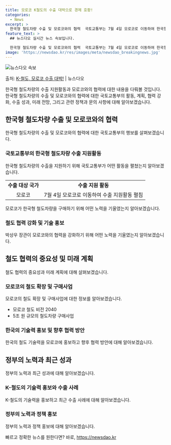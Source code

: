```yaml
---
title: 모로코 K철도의 수출 대박으로 경제 호황!
categories:
  - News
excerpt: >
  한국형 철도차량 수출 및 모로코와의 협력  국토교통부는 7월 4일 모로코로 이동하여 한국형 철도차량의 수출 …
feature_text: >
  ## 뉴스다오 실시간 뉴스 속보입니다.

  한국형 철도차량 수출 및 모로코와의 협력  국토교통부는 7월 4일 모로코로 이동하여 한국형 철도차량의 수출 …
image: 'https://newsdao.kr/res/images/meta/newsdao_breakingnews.jpg'
---
```


![뉴스다오 속보](https://newsdao.kr/res/images/meta/newsdao_breakingnews.jpg)

<p>출처: <a href="https://newsdao.kr/4646" rel="dofollow">K-철도, 모로코 수출 대박!</a> | 뉴스다오</p>

<p data-ke-size="size16">한국형 철도차량의 수출 지원활동과 모로코와의 협력에 대한 내용을 다뤄볼 것입니다. 한국형 철도차량의 수출 및 모로코와의 협력에 대한 국토교통부의 활동, 계획, 협력 강화, 수출 성과, 미래 전망, 그리고 관련 정책과 문의 사항에 대해 알아보겠습니다.</p>
<h2 data-ke-size="size26">한국형 철도차량 수출 및 모로코와의 협력</h2>
<p data-ke-size="size16">한국형 철도차량의 수출 및 모로코와의 협력에 대한 국토교통부의 행보를 살펴보겠습니다.</p>
<h3 data-ke-size="size24">국토교통부의 한국형 철도차량 수출 지원활동</h3>
<p data-ke-size="size16">한국형 철도차량의 수출을 지원하기 위해 국토교통부가 어떤 활동을 펼쳤는지 알아보겠습니다.</p>
<table>
  <tr>
    <td style="text-align: center; height: 17px;"><b>수출 대상 국가</b></td>
    <td style="text-align: center; height: 17px;"><b>수출 지원 활동</b></td>
  </tr>
  <tr>
    <td style="text-align: center; height: 17px;">모로코</td>
    <td style="text-align: center; height: 17px;">7월 4일 모로코로 이동하여 수출 지원활동 펼침</td>
  </tr>
</table>
<p data-ke-size="size16">모로코가 한국형 철도차량을 구매하기 위해 어떤 노력을 기울였는지 알아보겠습니다.</p>
<h3 data-ke-size="size24">철도 협력 강화 및 기술 홍보</h3>
<p data-ke-size="size16">박상우 장관이 모로코와의 협력을 강화하기 위해 어떤 노력을 기울였는지 알아보겠습니다.</p>
<h2 data-ke-size="size26">철도 협력의 중요성 및 미래 계획</h2>
<p data-ke-size="size16">철도 협력의 중요성과 미래 계획에 대해 살펴보겠습니다.</p>
<h3 data-ke-size="size24">모로코의 철도 확장 및 구매사업</h3>
<p data-ke-size="size16">모로코의 철도 확장 및 구매사업에 대한 정보를 알아보겠습니다.</p>
<ul>
  <li>모로코 철도 비전 2040</li>
  <li>5조 원 규모의 철도차량 구매사업</li>
</ul>
<h3 data-ke-size="size24">한국의 기술력 홍보 및 향후 협력 방안</h3>
<p data-ke-size="size16">한국의 철도 기술력을 모로코에 홍보하고 향후 협력 방안에 대해 알아보겠습니다.</p>
<h2 data-ke-size="size26">정부의 노력과 최근 성과</h2>
<p data-ke-size="size16">정부의 노력과 최근 성과에 대해 알아보겠습니다.</p>
<h3 data-ke-size="size24">K-철도의 기술력 홍보와 수출 사례</h3>
<p data-ke-size="size16">K-철도의 기술력을 홍보하고 최근 수출 사례에 대해 알아보겠습니다.</p>
<h3 data-ke-size="size24">정부의 노력과 정책 홍보</h3>
<p data-ke-size="size16">정부의 노력과 정책 홍보에 대해 알아보겠습니다.</p> 

빠르고 정확한 뉴스를 원한다면? 바로, <a href="https://newsdao.kr" rel="dofollow">https://newsdao.kr</a>


    
